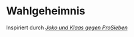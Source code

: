 # Wahlgeheimnis

Inspiriert durch *[Joko und Klaas gegen ProSieben](https://www.youtube.com/watch?v=BiBPDjAnMl4)*
